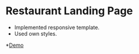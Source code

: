 # Restaurant Landing Page

- Implemented responsive template.
- Used own styles.

*[Demo](https://himayath07.github.io/Laziz-Restaurant.github.io/)
